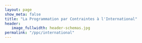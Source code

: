 ```yaml
---
layout: page
show_meta: false
title: "La Programmation par Contraintes à l'International"
header:
   image_fullwidth: header-schemas.jpg
permalink: "/ppc/international"
---
```

